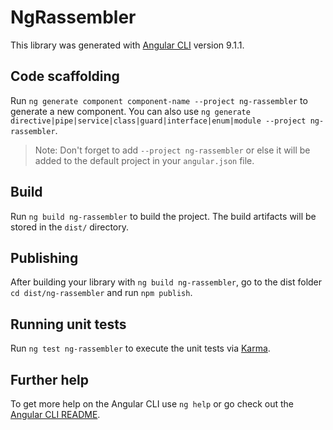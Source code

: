 # NgRassembler

This library was generated with [Angular CLI](https://github.com/angular/angular-cli) version 9.1.1.

## Code scaffolding

Run `ng generate component component-name --project ng-rassembler` to generate a new component. You can also use `ng generate directive|pipe|service|class|guard|interface|enum|module --project ng-rassembler`.
> Note: Don't forget to add `--project ng-rassembler` or else it will be added to the default project in your `angular.json` file. 

## Build

Run `ng build ng-rassembler` to build the project. The build artifacts will be stored in the `dist/` directory.

## Publishing

After building your library with `ng build ng-rassembler`, go to the dist folder `cd dist/ng-rassembler` and run `npm publish`.

## Running unit tests

Run `ng test ng-rassembler` to execute the unit tests via [Karma](https://karma-runner.github.io).

## Further help

To get more help on the Angular CLI use `ng help` or go check out the [Angular CLI README](https://github.com/angular/angular-cli/blob/master/README.md).

